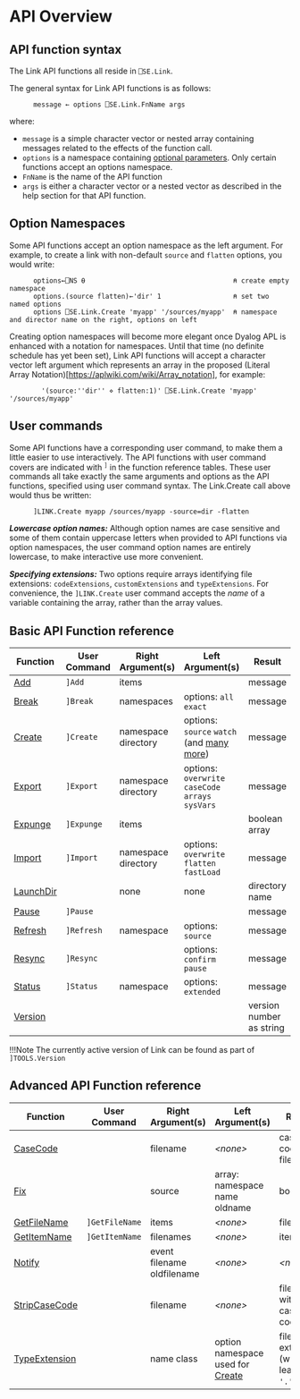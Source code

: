 # API Overview

## API function syntax
The Link API functions all reside in `⎕SE.Link`.

The general syntax for Link API functions is as follows:
```APL
      message ← options ⎕SE.Link.FnName args
```
where:

- `message` is a simple character vector or nested array containing messages related to the effects of the function call.
- `options` is a namespace containing [optional parameters](#option-namespaces). Only certain functions accept an options namespace.
- `FnName` is the name of the API function
- `args` is either a character vector or a nested vector as described in the help section for that API function.

## Option Namespaces
Some API functions accept an option namespace as the left argument. For example, to create a link with non-default `source` and `flatten` options,
you would write:

```apl
      options←⎕NS ⍬                                     ⍝ create empty namespace
      options.(source flatten)←'dir' 1                  ⍝ set two named options
      options ⎕SE.Link.Create 'myapp' '/sources/myapp'  ⍝ namespace and director name on the right, options on left
```

Creating option namespaces will become more elegant once Dyalog APL is enhanced with a notation for namespaces. Until that time (no definite schedule has yet been set), Link API functions will accept a character vector left argument which represents an array in the proposed (Literal Array Notation)[https://aplwiki.com/wiki/Array_notation], for example:
```
        '(source:''dir'' ⋄ flatten:1)' ⎕SE.Link.Create 'myapp' '/sources/myapp' 
```

## User commands
Some API functions have a corresponding user command, to make them a little easier to use interactively. The API functions with user command covers are indicated with <sup>`]`</sup> in the function reference tables. These user commands all take exactly the same arguments and options as the API functions, specified using user command syntax. The Link.Create call above would thus be written:
```apl
      ]LINK.Create myapp /sources/myapp -source=dir -flatten
```
***Lowercase option names:*** Although option names are case sensitive and some of them contain uppercase letters when provided to API functions via option namespaces, the user command option names are entirely lowercase, to make interactive use more convenient.

***Specifying extensions:*** Two options require arrays identifying file extensions: `codeExtensions`, `customExtensions` and `typeExtensions`. For convenience, the `]LINK.Create` user command accepts the *name* of a variable containing the array, rather than the array values. 

## Basic API Function reference
Function | User Command | Right Argument(s) | Left Argument(s) | Result
--------|-------------|-----------------|----------------|------
[Add](Link.Add.md) | `]Add` | items | *<none>* | message                                                                                      
[Break](Link.Break.md) | `]Break` | namespaces | options: `all` `exact` | message                                                               
[Create](Link.Create.md) | `]Create` | namespace directory | options: `source` `watch` (and [many more](Link.Create.md#common-options)) | message
[Export](Link.Export.md) | `]Export` | namespace directory | options: `overwrite` `caseCode` `arrays` `sysVars` | message             
[Expunge](Link.Expunge.md) | `]Expunge` | items | *<none>* | boolean array                                                             
[Import](Link.Import.md) | `]Import` | namespace directory | options: `overwrite` `flatten` `fastLoad` | message                      
[LaunchDir](Link.LaunchDir.md) | | none | none | directory name                                                                           
[Pause](Link.Pause.md) | `]Pause` | *<none>* | *<none>* | message                                                                    
[Refresh](Link.Refresh.md) | `]Refresh` | namespace | options: `source` | message                                                      
[Resync](Link.Resync.md) | `]Resync` | *<none>* | options: `confirm` `pause` | message                                                
[Status](Link.Status.md) | `]Status` | namespace | options: `extended` | message                                                      
[Version](Link.Version.md) | | *<none>* | *<none>* | version number as string 

!!!Note
	The currently active version of Link can be found as part of `]TOOLS.Version`

## Advanced API Function reference 
Function | User Command | Right Argument(s) | Left Argument(s) | Result
--------|-------------|-----------------|----------------|-------
[CaseCode](Link.CaseCode.md) | | filename | *&lt;none&gt;* | case-coded filename
[Fix](Link.Fix.md) | | source | array: namespace name oldname | boolean                                                                                
[GetFileName](Link.GetFileName.md) | `]GetFileName` | items | *&lt;none&gt;* | filenames                                                                
[GetItemName](Link.GetItemName.md) | `]GetItemName` | filenames | *&lt;none&gt;* | items                                                                
[Notify](Link.Notify.md) | | event filename oldfilename | *&lt;none&gt;* | *&lt;none&gt;*                                                              
[StripCaseCode](Link.StripCaseCode.md) | | filename | *&lt;none&gt;* | filename without case code                                                      
[TypeExtension](Link.TypeExtension.md) | | name class | option namespace used for [Create](Link.Create.md) | file extension (without leading `'.'`) | |
